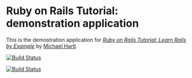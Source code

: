 # Ruby on Rails Tutorial: demonstration application

This is the demostration application for [*Ruby on Rails Tutorial:
Learn Rails by Example*](http://railstutorial.org/)
by [Michael Hartl](http://michaelhartl.com/).

[![Build Status](https://travis-ci.org/jasnow/rt_demo_app.png)](https://travis-ci.org/jasnow/rt_demo_app)

[![Build Status](https://gemnasium.com/jasnow/rt_demo_app?travis)](https://gemnasium.com/jasnow/rt_demo_app.png?travis)
